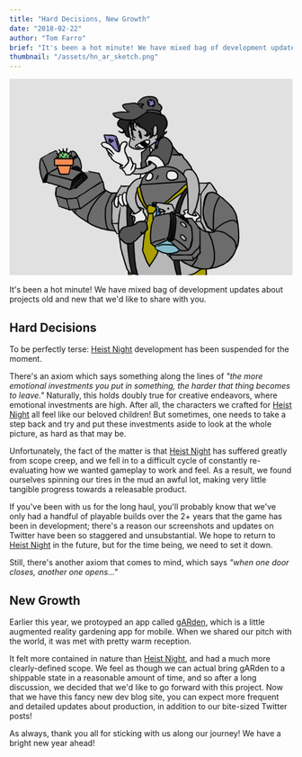 ```yaml
---
title: "Hard Decisions, New Growth"
date: "2018-02-22"
author: "Tom Farro"
brief: "It's been a hot minute! We have mixed bag of development updates about projects old and new that we'd like to share with you."
thumbnail: "/assets/hn_ar_sketch.png"
---
```


![hiatus](../assets/hn_ar_sketch.png)

It's been a hot minute! We have mixed bag of development updates about projects old and new that we'd like to share with you.

<!--more-->

## Hard Decisions

To be perfectly terse: [Heist Night][hn] development has been suspended for the moment. 

There's an axiom which says something along the lines of <i>"the more emotional investments you put in something, the harder that thing becomes to leave."</i> Naturally, this holds doubly true for creative endeavors, where emotional investments are high. After all, the characters we crafted for [Heist Night][hn] all feel like our beloved children! But sometimes, one needs to take a step back and try and put these investments aside to look at the whole picture, as hard as that may be.

Unfortunately, the fact of the matter is that [Heist Night][hn] has suffered greatly from scope creep, and we fell in to a difficult cycle of constantly re-evaluating how we wanted gameplay to work and feel. As a result, we found ourselves spinning our tires in the mud an awful lot, making very little tangible progress towards a releasable product. 

If you've been with us for the long haul, you'll probably know that we've only had a handful of playable builds over the 2+ years that the game has been in development; there's a reason our screenshots and updates on Twitter have been so staggered and unsubstantial. We hope to return to [Heist Night][hn] in the future, but for the time being, we need to set it down.

Still, there's another axiom that comes to mind, which says <i>"when one door closes, another one opens..."</i>


## New Growth

Earlier this year, we protoyped an app called [gARden][gARden], which is a little augmented reality gardening app for mobile. When we shared our pitch with the world, it was met with pretty warm reception. 

It felt more contained in nature than [Heist Night][hn], and had a much more clearly-defined scope. We feel as though we can actual bring gARden to a shippable state in a reasonable amount of time, and so after a long discussion, we decided that we'd like to go forward with this project. Now that we have this fancy new dev blog site, you can expect more frequent and detailed updates about production, in addition to our bite-sized Twitter posts!

As always, thank you all for sticking with us along our journey! We have a bright new year ahead!


[hn]: ../games/heist-night
[gARden]: ../games/garden